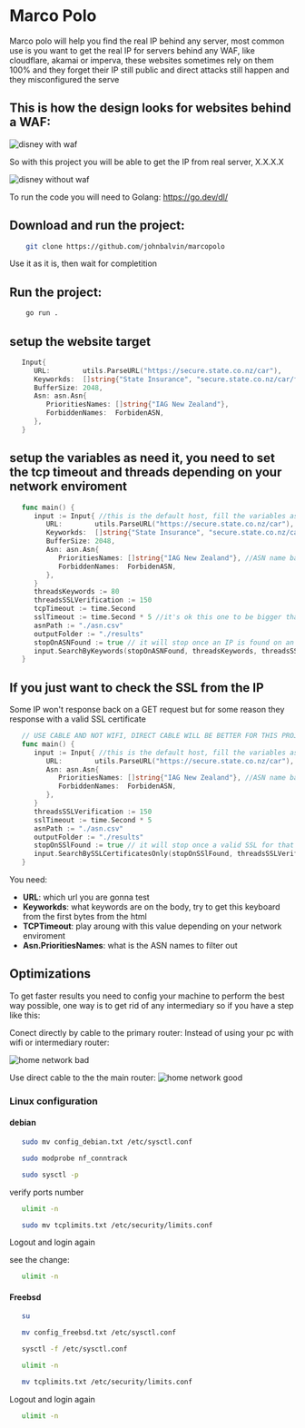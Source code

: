 # Marco Polo

Marco polo will help you find the real IP behind any server, most common use is you want to get the real IP for servers behind any WAF, like cloudflare, akamai or imperva, these websites sometimes rely on them 100% and they forget their IP still public and direct attacks still happen and they misconfigured the serve

## This is how the design looks for websites behind a WAF:
![disney with waf](<images/disney 1.png>)



So with this project you will be able to get the IP from real server, X.X.X.X

![disney without waf](<images/disney 2png>)



To run the code you will need to Golang: https://go.dev/dl/

## Download and run the project: 
```bash
    git clone https://github.com/johnbalvin/marcopolo
```
Use it as it is, then wait for completition


## Run the project: 
```bash
    go run .
```
## setup the website target
```go
   Input{
      URL:        utils.ParseURL("https://secure.state.co.nz/car"),
      Keyworkds:  []string{"State Insurance", "secure.state.co.nz/car/favicon.ico"},
      BufferSize: 2048,
      Asn: asn.Asn{
         PrioritiesNames: []string{"IAG New Zealand"},
         ForbiddenNames:  ForbidenASN,
      },
   }
```
## setup the variables as need it, you need to set the tcp timeout and threads depending on your network enviroment
```go
   func main() {
      input := Input{ //this is the default host, fill the variables as you need it
         URL:        utils.ParseURL("https://secure.state.co.nz/car"),                  //and url to test on on
         Keyworkds:  []string{"State Insurance", "secure.state.co.nz/car/favicon.ico"}, //keywords presented on the body, use keywords presented on the first bytes of the body
         BufferSize: 2048,
         Asn: asn.Asn{
            PrioritiesNames: []string{"IAG New Zealand"}, //ASN name based on your DNS investigation
            ForbiddenNames:  ForbidenASN,
         },
      }
      threadsKeywords := 80
      threadsSSLVerification := 150
      tcpTimeout := time.Second
      sslTimeout := time.Second * 5 //it's ok this one to be bigger than the TCP timeout, at the end it will search an small portion of IPs so no need to worry
      asnPath := "./asn.csv"
      outputFolder := "./results"
      stopOnASNFound := true // it will stop once an IP is found on an ASN number, still will search on others ASN
      input.SearchByKeywords(stopOnASNFound, threadsKeywords, threadsSSLVerification, tcpTimeout, sslTimeout, asnPath, outputFolder)
   }

```

## If you just want to check the SSL from the IP

 Some IP won't response back on a GET request but for some reason they response with a valid SSL certificate

```go
   // USE CABLE AND NOT WIFI, DIRECT CABLE WILL BE BETTER FOR THIS PROJECT
   func main() {
      input := Input{ //this is the default host, fill the variables as you need it
         URL:        utils.ParseURL("https://secure.state.co.nz/car"),                  //url to test on
         Asn: asn.Asn{
            PrioritiesNames: []string{"IAG New Zealand"}, //ASN name based on your DNS investigation
            ForbiddenNames:  ForbidenASN,
         },
      }
      threadsSSLVerification := 150
      sslTimeout := time.Second * 5 
      asnPath := "./asn.csv"
      outputFolder := "./results"
      stopOnSSlFound := true // it will stop once a valid SSL for that domain is found
      input.SearchBySSLCertificatesOnly(stopOnSSlFound, threadsSSLVerification, sslTimeout, asnPath, outputFolder)
   }
```
You need:

* **URL**: which url you are gonna test
* **Keyworkds**: what keywords are on the body, try to get this keyboard from the first bytes from the html
* **TCPTimeout**: play aroung with this value depending on your network enviroment
* **Asn.PrioritiesNames**: what is the ASN names to filter out


## Optimizations

To get faster results you need to config your machine to perform the best way possible, one way is to get rid of any intermediary so if you have a step like this: 

Conect directly by cable to the primary router: 
Instead of using your pc with wifi or intermediary router:

![home network bad](images/network_config.png)

Use direct cable to the the main router:
![home network good](images/network_config_2.png)



###  Linux configuration

#### debian

```bash
   sudo mv config_debian.txt /etc/sysctl.conf
```
```bash
   sudo modprobe nf_conntrack
```
```bash
   sudo sysctl -p
```
verify ports number
```bash
   ulimit -n 
```
```bash
   sudo mv tcplimits.txt /etc/security/limits.conf
```
Logout and login again

see the change:
```bash
   ulimit -n 
```

#### Freebsd
```bash
   su
```
```bash
   mv config_freebsd.txt /etc/sysctl.conf
```
    
```bash
   sysctl -f /etc/sysctl.conf
```
```bash
   ulimit -n 
```
```bash
   mv tcplimits.txt /etc/security/limits.conf
```
Logout and login again
```bash
   ulimit -n 
```

